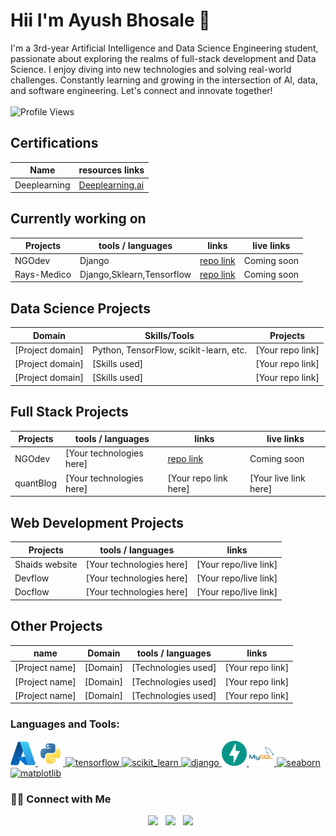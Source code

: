 # Hii I'm Ayush Bhosale <span class="wave">👋</span>
I'm a 3rd-year Artificial Intelligence and Data Science Engineering student, passionate about exploring the realms of full-stack development and Data Science. I enjoy diving into new technologies and solving real-world challenges. Constantly learning and growing in the intersection of AI, data, and software engineering. Let's connect and innovate together!
<br>
<br>
![Profile Views](https://komarev.com/ghpvc/?username=AyushBhosale)

## Certifications
| Name                      | resources links                           | 
| ------------------------- | ----------------------------------------- | 
| Deeplearning             | [Deeplearning.ai](https://www.deeplearning.ai/) | 

## Currently working on 
| Projects                  | tools / languages                         | links                                                               | live links                                                | 
| ------------------------- | ----------------------------------------- | ------------------------------------------------------------------  | --------------------------------------------------------- |
| NGOdev                   | Django                  | [repo link](https://github.com/AyushBhosale/NGOdev)                | Coming soon                                              |
| Rays-Medico              | Django,Sklearn,Tensorflow                  | [repo link](https://github.com/Rays-Medico/raysWebsite)                                               | Coming soon                                              |

## Data Science Projects
| Domain                       | Skills/Tools                                   | Projects                                                             |
|------------------------------|------------------------------------------------|---------------------------------------------------------------------|
| [Project domain]             | Python, TensorFlow, scikit-learn, etc.         | [Your repo link]                                                    |
| [Project domain]             | [Skills used]                                  | [Your repo link]                                                    |     
| [Project domain]             | [Skills used]                                  | [Your repo link]                                                    |     

## Full Stack Projects

| Projects                  | tools / languages                         | links                                                               | live links                                                | 
| ------------------------- | ----------------------------------------- | ------------------------------------------------------------------  | --------------------------------------------------------- |
| NGOdev                   | [Your technologies here]                  | [repo link](https://github.com/AyushBhosale/NGOdev)                | Coming soon                                              |
| quantBlog               | [Your technologies here]                  | [Your repo link here]                                              | [Your live link here]                                    |

## Web Development Projects

| Projects | tools / languages | links |
|----------|-------------------|------ |
| Shaids website | [Your technologies here] | [Your repo/live link] |
| Devflow | [Your technologies here] | [Your repo/live link] |
| Docflow | [Your technologies here] | [Your repo/live link] |

## Other Projects

| name  | Domain | tools / languages | links|
|-------|--------|-------------------|------|
| [Project name] | [Domain] | [Technologies used] | [Your repo link] |
| [Project name] | [Domain] | [Technologies used] | [Your repo link] |
| [Project name] | [Domain] | [Technologies used] | [Your repo link] |

<h3 align="left">Languages and Tools:</h3>
<p align="left"> 
  <a href="https://azure.microsoft.com/en-in/" target="_blank" rel="noreferrer"> <img src="https://raw.githubusercontent.com/devicons/devicon/master/icons/azure/azure-original.svg" alt="azure" width="40" height="40"/> </a>
  <a href="https://www.python.org" target="_blank" rel="noreferrer"> <img src="https://raw.githubusercontent.com/devicons/devicon/master/icons/python/python-original.svg" alt="python" width="40" height="40"/> </a>
  <a href="https://www.tensorflow.org" target="_blank" rel="noreferrer"> <img src="https://www.vectorlogo.zone/logos/tensorflow/tensorflow-icon.svg" alt="tensorflow" width="40" height="40"/> </a>
  <a href="https://scikit-learn.org/" target="_blank" rel="noreferrer"> <img src="https://upload.wikimedia.org/wikipedia/commons/0/05/Scikit_learn_logo_small.svg" alt="scikit_learn" width="40" height="40"/> </a>
  <a href="https://www.djangoproject.com/" target="_blank" rel="noreferrer"> <img src="https://cdn.worldvectorlogo.com/logos/django.svg" alt="django" width="40" height="40"/> </a>
  <a href="https://fastapi.tiangolo.com/" target="_blank" rel="noreferrer"> <img src="https://raw.githubusercontent.com/devicons/devicon/master/icons/fastapi/fastapi-original.svg" alt="fastapi" width="40" height="40"/> </a>
  <a href="https://www.mysql.com/" target="_blank" rel="noreferrer"> <img src="https://raw.githubusercontent.com/devicons/devicon/master/icons/mysql/mysql-original-wordmark.svg" alt="mysql" width="40" height="40"/> </a>
  <a href="https://seaborn.pydata.org/" target="_blank" rel="noreferrer"> <img src="https://seaborn.pydata.org/_images/logo-mark-lightbg.svg" alt="seaborn" width="40" height="40"/> </a>
  <a href="https://matplotlib.org/" target="_blank" rel="noreferrer"> <img src="https://matplotlib.org/_static/images/logo2.svg" alt="matplotlib" width="40" height="40"/> </a>
</p>

<h3> 🤝🏻 Connect with Me </h3>
<p align="center">
&nbsp; <a href="https://www.instagram.com/ayush._.bhosale/" target="_blank" rel="noopener noreferrer"><img src="https://img.icons8.com/nolan/64/instagram-new.png" width="50" /></a>  
&nbsp; <a href="mailto:ayushbhosale7997@gmail.com" target="_blank" rel="noopener noreferrer"><img src="https://img.icons8.com/nolan/64/new-post.png"  width="50" /></a>
&nbsp; <a href="https://www.linkedin.com/in/ayush-bhosale-207ba7250/" target="_blank" rel="noopener noreferrer"><img src="https://img.icons8.com/nolan/64/linkedin.png" width="50" /></a>
